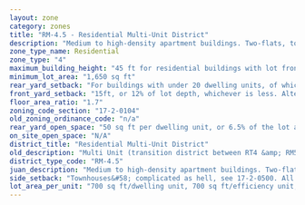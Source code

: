```yaml
---
layout: zone
category: zones
title: "RM-4.5 - Residential Multi-Unit District"
description: "Medium to high-density apartment buildings. Two-flats, townhouses, and single family homes are also allowed."
zone_type_name: Residential
zone_type: "4"
maximum_building_height: "45 ft for residential buildings with lot frontage of less than 32 ft, 47 ft when lot front is over that. None for schools and churches."
minimum_lot_area: "1,650 sq ft"
rear_yard_setback: "For buildings with under 20 dwelling units, of which at least 33% are &quot;accessible&quot;&#58; 50 ft or 24% of lot depth, whichever is less. For other buildings&#58; 50 ft or 30% of lot depth, whichever is less."
front_yard_setback: "15ft, or 12% of lot depth, whichever is less. Alternatively, setback can be the average front yard depth of nearest 2 lots."
floor_area_ratio: "1.7"
zoning_code_section: "17-2-0104"
old_zoning_ordinance_code: "n/a"
rear_yard_open_space: "50 sq ft per dwelling unit, or 6.5% of the lot area, which ever is greater."
on_site_open_space: "N/A"
district_title: "Residential Multi-Unit District"
old_description: "Multi Unit (transition district between RT4 &amp; RM5)"
district_type_code: "RM-4.5"
juan_description: "Medium to high-density apartment buildings. Two-flats, townhouses, and single family homes are also allowed."
side_setback: "Townhouses&#58; complicated as hell, see 17-2-0500. All other buildings&#58; Combined width of side setbacks must equal 20% of lot width, and neither setback can be less than 2 feet or 8% of lot width (whichever is greater.) But no setback is required to be wider than 5 feet."
lot_area_per_unit: "700 sq ft/dwelling unit, 700 sq ft/efficiency unit, 500 sq ft/SRO unit"
---
```

